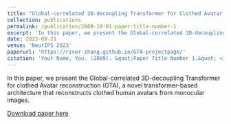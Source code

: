```yaml
---
title: "Global-correlated 3D-decoupling Transformer for Clothed Avatar Reconstruction"
collection: publications
permalink: /publication/2009-10-01-paper-title-number-1
excerpt: 'In this paper, we present the Global-correlated 3D-decoupling Transformer for clothed Avatar reconstruction (GTA), a novel transformer-based architecture that reconstructs clothed human avatars from monocular images.'
date: 2023-09-21
venue: 'NeurIPS 2023'
paperurl: 'https://river-zhang.github.io/GTA-projectpage/'
citation: 'Your Name, You. (2009). &quot;Paper Title Number 1.&quot; <i>Journal 1</i>. 1(1).'
---
```

In this paper, we present the Global-correlated 3D-decoupling Transformer for clothed Avatar reconstruction (GTA), a novel transformer-based architecture that reconstructs clothed human avatars from monocular images.

[Download paper here](https://arxiv.org/pdf/2309.13524.pdf)
